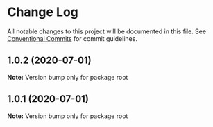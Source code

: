 # Change Log

All notable changes to this project will be documented in this file.
See [Conventional Commits](https://conventionalcommits.org) for commit guidelines.

## 1.0.2 (2020-07-01)

**Note:** Version bump only for package root





## 1.0.1 (2020-07-01)

**Note:** Version bump only for package root
